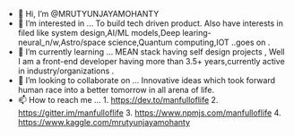 - 👋 Hi, I’m @MRUTYUNJAYAMOHANTY
- 👀 I’m interested in ... To build tech driven product. Also have interests in filed like system design,AI/ML models,Deep learing-neural_n/w,Astro/space 
      science,Quantum computing,IOT ..goes on .  
- 🌱 I’m currently learning ... MEAN stack having self design projects , Well I am a front-end developer having more than 3.5+ years,currently active in 
      industry/organizations .  
- 💞️ I’m looking to collaborate on ... Innovative ideas which took forward human race into a better tomorrow in all arena of life.
- 📫 How to reach me ... 1. https://dev.to/manfulloflife   2. https://gitter.im/manfulloflife  3. https://www.npmjs.com/manfulloflife 
        4. https://www.kaggle.com/mrutyunjayamohanty

<!---
MRUTYUNJAYAMOHANTY/MRUTYUNJAYAMOHANTY is a ✨ special ✨ repository because its `README.md` (this file) appears on your GitHub profile.
You can click the Preview link to take a look at your changes.
--->
